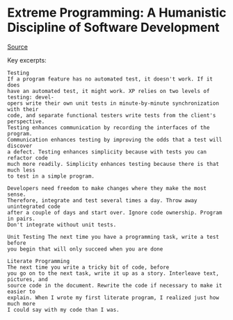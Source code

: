 # Extreme Programming: A Humanistic Discipline of Software Development

[Source](http://www.damiantgordon.com/Courses/ISE/Papers/Extreme%20Programming%20A%20Humanistic%20Discipline%20of%20Software%20Development.pdf)

Key excerpts:

```
Testing
If a program feature has no automated test, it doesn't work. If it does
have an automated test, it might work. XP relies on two levels of testing: devel-
opers write their own unit tests in minute-by-minute synchronization with their
code, and separate functional testers write tests from the client's perspective.
Testing enhances communication by recording the interfaces of the program.
Communication enhances testing by improving the odds that a test will discover
a defect. Testing enhances simplicity because with tests you can refactor code
much more readily. Simplicity enhances testing because there is that much less
to test in a simple program.
```

```
Developers need freedom to make changes where they make the most sense.
Therefore, integrate and test several times a day. Throw away unintegrated code
after a couple of days and start over. Ignore code ownership. Program in pairs.
Don't integrate without unit tests.
```

```
Unit Testing The next time you have a programming task, write a test before
you begin that will only succeed when you are done
```

```
Literate Programming
The next time you write a tricky bit of code, before
you go on to the next task, write it up as a story. Interleave text, pictures, and
source code in the document. Rewrite the code if necessary to make it easier to
explain. When I wrote my first literate program, I realized just how much more
I could say with my code than I was.
```

